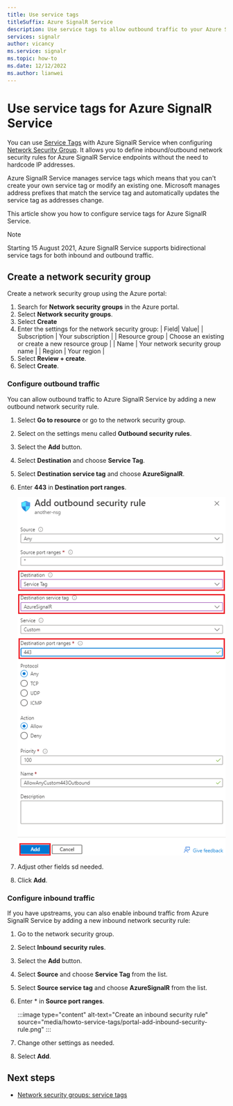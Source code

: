 ```yaml
---
title: Use service tags
titleSuffix: Azure SignalR Service
description: Use service tags to allow outbound traffic to your Azure SignalR Service
services: signalr
author: vicancy
ms.service: signalr
ms.topic: how-to
ms.date: 12/12/2022
ms.author: lianwei
---
```


# Use service tags for Azure SignalR Service

You can use [Service Tags](../virtual-network/service-tags-overview.md) with Azure SignalR Service when configuring [Network Security Group](../virtual-network/network-security-groups-overview.md#network-security-groups). It allows you to define inbound/outbound network security rules for Azure SignalR Service endpoints without the need to hardcode IP addresses.

Azure SignalR Service manages service tags which means that you can't create your own service tag or modify an existing one. Microsoft manages address prefixes that match the service tag and automatically updates the service tag as addresses change.

This article show you how to configure service tags for Azure SignalR Service.

> [!Note]
> Starting 15 August 2021, Azure SignalR Service supports bidirectional service tags for both inbound and outbound traffic.

## Create a network security group 

Create a network security group using the Azure portal:

1. Search for **Network security groups** in the Azure portal.
1. Select **Network security groups**.
1. Select **Create**
1. Enter the settings for the network security group:
    | Field| Value|
    | Subscription | Your subscription |
    | Resource group | Choose an existing or create a new resource group |
    | Name | Your network security group name |
    | Region | Your region |
1. Select **Review + create**.
1. Select **Create**.


### Configure outbound traffic

You can allow outbound traffic to Azure SignalR Service by adding a new outbound network security rule.

1. Select **Go to resource** or go to the network security group.
1. Select on the settings menu called **Outbound security rules**.
1. Select the **Add** button.
1. Select **Destination** and choose **Service Tag**.
1. Select **Destination service tag** and choose **AzureSignalR**.
1. Enter **443** in **Destination port ranges**.

    ![Create an outbound security rule](media/howto-service-tags/portal-add-outbound-security-rule.png)

1. Adjust other fields sd needed.
1. Click **Add**.

### Configure inbound traffic

If you have upstreams, you can also enable inbound traffic from Azure SignalR Service by adding a new inbound network security rule:

1. Go to the network security group.
1. Select  **Inbound security rules**.
1. Select the **Add** button.
1. Select **Source** and choose **Service Tag** from the list.
1. Select **Source service tag** and choose **AzureSignalR** from the list.
1. Enter \* in **Source port ranges**.

   :::image type="content" alt-text="Create an inbound security rule" source="media/howto-service-tags/portal-add-inbound-security-rule.png" :::

1. Change other settings as needed.
1. Select **Add**.

## Next steps

- [Network security groups: service tags](../virtual-network/network-security-groups-overview.md#security-rules)